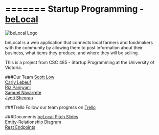 =======
Startup Programming - [beLocal](http://belocalvictoria.me)
=======


![beLocal Logo](http://drive.google.com/uc?id=0B5qWf9vc8yiRRFhhMENsRS11RUk)

beLocal is a web application that connects local farmers and foodmakers with the community by allowing them to post information about their business, what items they produce, and where they will be selling. 

This is a project from CSC 485 - Startup Programming at the University of Victoria.

###Our Team
[Scott Low](https://github.com/scottlow)  
[Carly Lebeuf](https://github.com/clebeuf)  
[Riz Panjwani](https://github.com/rpanjwani)  
[Samuel Navarrete](https://github.com/cakebrewery)  
[Jyoti Sheoran](https://github.com/sheoranjs24)

###Trello 
Follow our team progress on [Trello](https://trello.com/b/3ivzzaQ3/belocal)

###Documents
[beLocal Pitch Slides](https://docs.google.com/presentation/d/127o2roBkdHE7jTACNYLP7jXUE_X0euAElPQksTqPJ3A/edit?usp=sharing)  
[Entity-Relationship Diagram](https://docs.google.com/document/d/1Ki1SjheW_Fv4dR-6vBupUFS9pC-5pYIOk5oFubcxe9s/edit?usp=sharing)  
[Rest Endpoints](https://docs.google.com/document/d/1YGYBoMR3pN_R_jdtBvF9mjdy-Vu94VtUAixf_voMP08/edit?usp=sharing)
